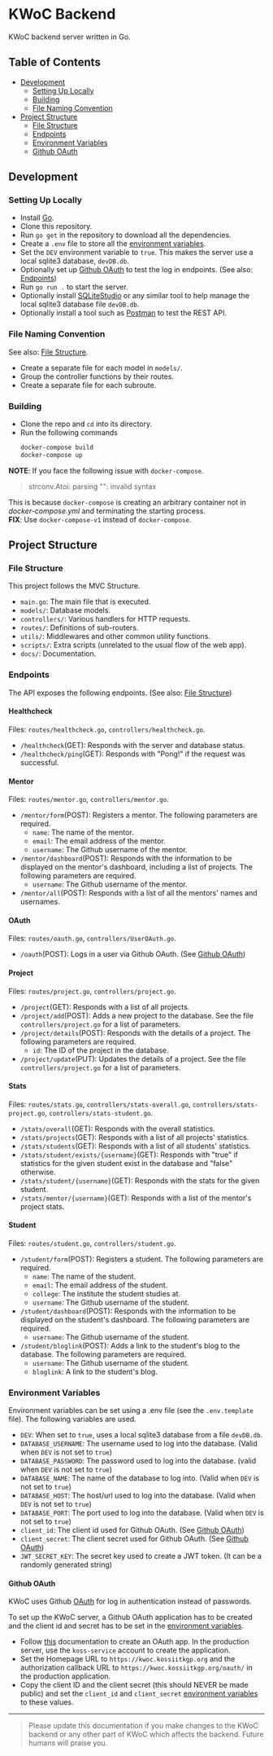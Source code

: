 # KWoC Backend
KWoC backend server written in Go.

## Table of Contents
- [Development](#development)
  - [Setting Up Locally](#setting-up-locally)
  - [Building](#building)
  - [File Naming Convention](#file-naming-convention)
- [Project Structure](#project-structure)
  - [File Structure](#file-structure)
  - [Endpoints](#endpoints)
  - [Environment Variables](#environment-variables)
  - [Github OAuth](#github-oauth)

## Development
### Setting Up Locally
- Install [Go](https://go.dev).
- Clone this repository.
- Run `go get` in the repository to download all the dependencies.
- Create a `.env` file to store all the [environment variables](#environment-variables).
- Set the `DEV` environment variable to `true`. This makes the server use a local sqlite3 database, `devDB.db`.
- Optionally set up [Github OAuth](#github-oauth) to test the log in endpoints. (See also: [Endpoints](#endpoints))
- Run `go run .` to start the server.
- Optionally install [SQLiteStudio](https://sqlitestudio.pl/) or any similar tool to help manage the local sqlite3 database file `devDB.db`.
- Optionally install a tool such as [Postman](https://www.postman.com) to test the REST API.

### File Naming Convention
See also: [File Structure](#file-structure).

- Create a separate file for each model in `models/`.
- Group the controller functions by their routes.
- Create a separate file for each subroute.

### Building
- Clone the repo and `cd` into its directory.
- Run the following commands
  ```sh
  docker-compose build
  docker-compose up
  ```
**NOTE**: If you face the following issue with `docker-compose`.
> strconv.Atoi: parsing "": invalid syntax

This is because `docker-compose` is creating an arbitrary container not in _docker-compose.yml_ and terminating the starting process.</br>
**FIX**: Use `docker-compose-v1` instead of `docker-compose`.

## Project Structure
### File Structure
This project follows the MVC Structure.
- `main.go`: The main file that is executed.
- `models/`: Database models.
- `controllers/`: Various handlers for HTTP requests.
- `routes/`: Definitions of sub-routers.
- `utils/`: Middlewares and other common utility functions.
- `scripts/`: Extra scripts (unrelated to the usual flow of the web app).
- `docs/`: Documentation.

### Endpoints
The API exposes the following endpoints. (See also: [File Structure](#file-structure))

#### Healthcheck
Files: `routes/healthcheck.go`, `controllers/healthcheck.go`.
- `/healthcheck`(GET): Responds with the server and database status.
- `/healthcheck/ping`(GET): Responds with "Pong!" if the request was successful.

#### Mentor
Files: `routes/mentor.go`, `controllers/mentor.go`.
- `/mentor/form`(POST): Registers a mentor. The following parameters are required.
  - `name`: The name of the mentor.
  - `email`: The email address of the mentor.
  - `username`: The Github username of the mentor.
- `/mentor/dashboard`(POST): Responds with the information to be displayed on the mentor's dashboard, including a list of projects. The following parameters are required.
  - `username`: The Github username of the mentor.
- `/mentor/all`(POST): Responds with a list of all the mentors' names and usernames.

#### OAuth
Files: `routes/oauth.go`, `controllers/UserOAuth.go`.
- `/oauth`(POST): Logs in a user via Github OAuth. (See [Github OAuth](#github-oauth))

#### Project
Files: `routes/project.go`, `controllers/project.go`.
- `/project`(GET): Responds with a list of all projects.
- `/project/add`(POST): Adds a new project to the database. See the file `controllers/project.go` for a list of parameters.
- `/project/details`(POST): Responds with the details of a project. The following parameters are required.
  - `id`: The ID of the project in the database.
- `/project/update`(PUT): Updates the details of a project. See the file `controllers/project.go` for a list of parameters.

#### Stats
Files: `routes/stats.go`, `controllers/stats-overall.go`, `controllers/stats-project.go`, `controllers/stats-student.go`.
- `/stats/overall`(GET): Responds with the overall statistics.
- `/stats/projects`(GET): Responds with a list of all projects' statistics.
- `/stats/students`(GET): Responds with a list of all students' statistics.
- `/stats/student/exists/{username}`(GET): Responds with "true" if statistics for the given student exist in the database and "false" otherwise.
- `/stats/student/{username}`(GET): Responds with the stats for the given student.
- `/stats/mentor/{username}`(GET): Responds with a list of the mentor's project stats.

#### Student
Files: `routes/student.go`, `controllers/student.go`.
- `/student/form`(POST): Registers a student. The following parameters are required.
  - `name`: The name of the student.
  - `email`: The email address of the student.
  - `college`: The institute the student studies at.
  - `username`: The Github username of the student.
- `/student/dashboard`(POST): Responds with the information to be displayed on the student's dashboard. The following parameters are required.
  - `username`: The Github username of the student.
- `/student/bloglink`(POST): Adds a link to the student's blog to the database. The following parameters are required.
  - `username`: The Github username of the student.
  - `bloglink`: A link to the student's blog.

### Environment Variables
Environment variables can be set using a .env file (see the `.env.template` file). The following variables are used.
- `DEV`: When set to `true`, uses a local sqlite3 database from a file `devDB.db`.
- `DATABASE_USERNAME`: The username used to log into the database. (Valid when `DEV` is not set to `true`)
- `DATABASE_PASSWORD`: The password used to log into the database. (valid when `DEV` is not set to `true`)
- `DATABASE_NAME`: The name of the database to log into. (Valid when `DEV` is not set to `true`)
- `DATABASE_HOST`: The host/url used to log into the database. (Valid when `DEV` is not set to `true`)
- `DATABASE_PORT`: The port used to log into the database. (Valid when `DEV` is not set to `true`)
- `client_id`: The client id used for Github OAuth. (See [Github OAuth](#github-oauth))
- `client_secret`: The client secret used for Github OAuth. (See [Github OAuth](#github-oauth))
- `JWT_SECRET_KEY`: The secret key used to create a JWT token. (It can be a randomly generated string)

#### Github OAuth
KWoC uses Github [OAuth](https://docs.github.com/en/apps/oauth-apps/building-oauth-apps/differences-between-github-apps-and-oauth-apps#about-github-apps-and-oauth-apps) for log in authentication instead of passwords.

To set up the KWoC server, a Github OAuth application has to be created and the client id and secret has to be set in the [environment variables](#environment-variables).

- Follow [this](https://docs.github.com/en/apps/oauth-apps/building-oauth-apps/creating-an-oauth-app) documentation to create an OAuth app. In the production server, use the `koss-service` account to create the application.
- Set the Homepage URL to `https://kwoc.kossiitkgp.org` and the authorization callback URL to `https://kwoc.kossiitkgp.org/oauth/` in the production application.
- Copy the client ID and the client secret (this should NEVER be made public) and set the `client_id` and `client_secret` [environment variables](#environment-variables) to these values.

****
> Please update this documentation if you make changes to the KWoC backend or any other part of KWoC which affects the backend. Future humans will praise you.